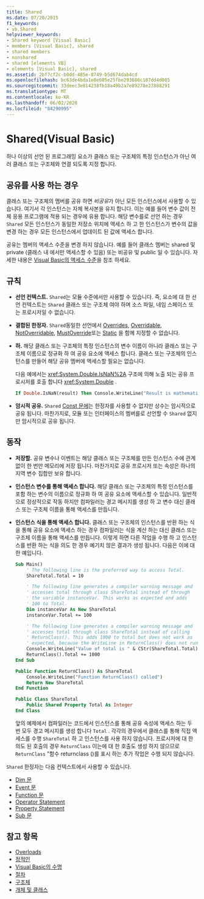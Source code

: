 ```yaml
---
title: Shared
ms.date: 07/20/2015
f1_keywords:
- vb.Shared
helpviewer_keywords:
- Shared keyword [Visual Basic]
- members [Visual Basic], shared
- shared members
- nonshared
- shared [elements VB]
- elements [Visual Basic], shared
ms.assetid: 2bf7cf2c-b0dd-485e-8749-b5d674dab4cd
ms.openlocfilehash: bc63de4bda1e8e605e25fbe293686c187dd4d005
ms.sourcegitcommit: 33deec3e814238fb18a49b2a7e89278e27888291
ms.translationtype: MT
ms.contentlocale: ko-KR
ms.lasthandoff: 06/02/2020
ms.locfileid: "84290995"
---
```

# <a name="shared-visual-basic"></a>Shared(Visual Basic)

하나 이상의 선언 된 프로그래밍 요소가 클래스 또는 구조체의 특정 인스턴스가 아닌 여러 클래스 또는 구조체와 연결 되도록 지정 합니다.

## <a name="when-to-use-shared"></a>공유를 사용 하는 경우

클래스 또는 구조체의 멤버를 공유 하면 *비공유*가 아닌 모든 인스턴스에서 사용할 수 있습니다. 여기서 각 인스턴스는 자체 복사본을 유지 합니다. 이는 예를 들어 변수 값이 전체 응용 프로그램에 적용 되는 경우에 유용 합니다. 해당 변수를로 선언 하는 경우 `Shared` 모든 인스턴스가 동일한 저장소 위치에 액세스 하 고 한 인스턴스가 변수의 값을 변경 하는 경우 모든 인스턴스에서 업데이트 된 값에 액세스 합니다.

공유는 멤버의 액세스 수준을 변경 하지 않습니다. 예를 들어 클래스 멤버는 shared 및 private (클래스 내 에서만 액세스할 수 있음) 또는 비공유 및 public 일 수 있습니다. 자세한 내용은 [Visual Basic의 액세스 수준](../../../visual-basic/programming-guide/language-features/declared-elements/access-levels.md)을 참조 하세요.

## <a name="rules"></a>규칙

- **선언 컨텍스트.** `Shared`는 모듈 수준에서만 사용할 수 있습니다. 즉, 요소에 대 한 선언 컨텍스트는 `Shared` 클래스 또는 구조체 여야 하며 소스 파일, 네임 스페이스 또는 프로시저일 수 없습니다.

- **결합된 한정자.** `Shared`동일한 선언에서 [Overrides](../../../visual-basic/language-reference/modifiers/overrides.md), [Overridable](../../../visual-basic/language-reference/modifiers/overridable.md), [NotOverridable](../../../visual-basic/language-reference/modifiers/notoverridable.md), [MustOverride](../../../visual-basic/language-reference/modifiers/mustoverride.md)또는 [Static](../../../visual-basic/language-reference/modifiers/static.md) 을 함께 지정할 수 없습니다.

- **하.** 해당 클래스 또는 구조체의 특정 인스턴스의 변수 이름이 아니라 클래스 또는 구조체 이름으로 정규화 하 여 공유 요소에 액세스 합니다. 클래스 또는 구조체의 인스턴스를 만들어 해당 공유 멤버에 액세스할 필요는 없습니다.

     다음 예에서는 <xref:System.Double.IsNaN%2A> 구조에 의해 노출 되는 공유 프로시저를 호출 합니다 <xref:System.Double> .

     ```vb
     If Double.IsNaN(result) Then Console.WriteLine("Result is mathematically undefined.")
     ```

- **암시적 공유.** `Shared` [Const 문에](../../../visual-basic/language-reference/statements/const-statement.md)는 한정자를 사용할 수 없지만 상수는 암시적으로 공유 됩니다. 마찬가지로, 모듈 또는 인터페이스의 멤버를로 선언할 수 `Shared` 없지만 암시적으로 공유 됩니다.

## <a name="behavior"></a>동작

- **저장할.** 공유 변수나 이벤트는 해당 클래스 또는 구조체를 만든 인스턴스 수에 관계 없이 한 번만 메모리에 저장 됩니다. 마찬가지로 공유 프로시저 또는 속성은 하나의 지역 변수 집합만 보유 합니다.

- **인스턴스 변수를 통해 액세스 합니다.** 해당 클래스 또는 구조체의 특정 인스턴스를 포함 하는 변수의 이름으로 정규화 하 여 공유 요소에 액세스할 수 있습니다. 일반적으로 정상적으로 작동 하지만 컴파일러는 경고 메시지를 생성 하 고 변수 대신 클래스 또는 구조체 이름을 통해 액세스를 만듭니다.

- **인스턴스 식을 통해 액세스 합니다.** 클래스 또는 구조체의 인스턴스를 반환 하는 식을 통해 공유 요소에 액세스 하는 경우 컴파일러는 식을 계산 하는 대신 클래스 또는 구조체 이름을 통해 액세스를 만듭니다. 이렇게 하면 다른 작업을 수행 하 고 인스턴스를 반환 하는 식을 의도 한 경우 예기치 않은 결과가 생성 됩니다. 다음은 이에 대한 예입니다.
  
    ```vb
    Sub Main()
        ' The following line is the preferred way to access Total.
        ShareTotal.Total = 10

        ' The following line generates a compiler warning message and
        ' accesses total through class ShareTotal instead of through
        ' the variable instanceVar. This works as expected and adds
        ' 100 to Total.
        Dim instanceVar As New ShareTotal
        instanceVar.Total += 100

        ' The following line generates a compiler warning message and
        ' accesses total through class ShareTotal instead of calling
        ' ReturnClass(). This adds 1000 to total but does not work as
        ' expected, because the WriteLine in ReturnClass() does not run.
        Console.WriteLine("Value of total is " & CStr(ShareTotal.Total))
        ReturnClass().Total += 1000
    End Sub

    Public Function ReturnClass() As ShareTotal
        Console.WriteLine("Function ReturnClass() called")
        Return New ShareTotal
    End Function

    Public Class ShareTotal
        Public Shared Property Total As Integer
    End Class
    ```

     앞의 예제에서 컴파일러는 코드에서 인스턴스를 통해 공유 속성에 액세스 하는 두 번 모두 경고 메시지를 생성 합니다 `Total` . 각각의 경우에서 클래스를 통해 직접 액세스를 수행 `ShareTotal` 하 고 인스턴스를 사용 하지 않습니다. 프로시저에 대 한 의도 된 호출의 경우 `ReturnClass` 이는에 대 한 호출도 생성 하지 않으므로 `ReturnClass` "함수 returnclass ()를 표시 하는 추가 작업은 수행 되지 않습니다.

`Shared` 한정자는 다음 컨텍스트에서 사용할 수 있습니다.

- [Dim 문](../statements/dim-statement.md)
- [Event 문](../statements/event-statement.md)
- [Function 문](../statements/function-statement.md)
- [Operator Statement](../operator-statement.md)
- [Property Statement](../property-statement.md)
- [Sub 문](../sub-statement.md)
  
## <a name="see-also"></a>참고 항목

- [Overloads](shadows.md)
- [정적인](static.md)
- [Visual Basic의 수명](../../programming-guide/language-features/declared-elements/lifetime.md)
- [절차](../../programming-guide/language-features/procedures/index.md)
- [구조체](../../programming-guide/language-features/data-types/structures.md)
- [개체 및 클래스](../../programming-guide/language-features/objects-and-classes/index.md)
